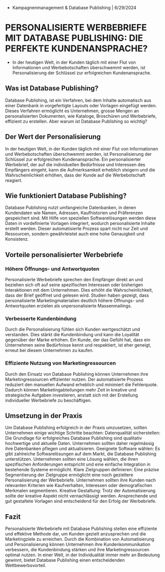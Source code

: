 * Kampagnenmanagement & Database Publishing | 6/29/2024

# PERSONALISIERTE WERBEBRIEFE MIT DATABASE PUBLISHING: DIE PERFEKTE KUNDENANSPRACHE?

* In der heutigen Welt, in der Kunden täglich mit einer Flut von Informationen und Werbebotschaften überschwemmt werden, ist Personalisierung der Schlüssel zur erfolgreichen Kundenansprache.
## Was ist Database Publishing?
Database Publishing, ist ein Verfahren, bei dem Inhalte automatisch aus einer Datenbank in vorgefertigte Layouts oder Vorlagen eingefügt werden. Dieses Verfahren ermöglicht es Unternehmen, grosse Mengen an personalisierten Dokumenten, wie Kataloge, Broschüren und Werbebriefe, effizient zu erstellen. Aber warum ist Database Publishing so wichtig?
## Der Wert der Personalisierung
In der heutigen Welt, in der Kunden täglich mit einer Flut von Informationen und Werbebotschaften überschwemmt werden, ist Personalisierung der Schlüssel zur erfolgreichen Kundenansprache. Ein personalisierter Werbebrief, der auf die individuellen Bedürfnisse und Interessen des Empfängers eingeht, kann die Aufmerksamkeit erheblich steigern und die Wahrscheinlichkeit erhöhen, dass der Kunde auf die Werbebotschaft reagiert.
## Wie funktioniert Database Publishing?
Database Publishing nutzt umfangreiche Datenbanken, in denen Kundendaten wie Namen, Adressen, Kaufhistorien und Präferenzen gespeichert sind. Mit Hilfe von speziellen Softwarelösungen werden diese Daten in vordefinierte Vorlagen integriert, wodurch personalisierte Inhalte erstellt werden. Dieser automatisierte Prozess spart nicht nur Zeit und Ressourcen, sondern gewährleistet auch eine hohe Genauigkeit und Konsistenz.
## Vorteile personalisierter Werbebriefe
### Höhere Öffnungs- und Antwortquoten

Personalisierte Werbebriefe sprechen den Empfänger direkt an und beziehen sich oft auf seine spezifischen Interessen oder bisherigen Interaktionen mit dem Unternehmen. Dies erhöht die Wahrscheinlichkeit, dass der Brief geöffnet und gelesen wird. Studien haben gezeigt, dass personalisierte Marketingmaterialien deutlich höhere Öffnungs- und Antwortquoten erzielen als unpersonalisierte Massenmailings.
### Verbesserte Kundenbindung

Durch die Personalisierung fühlen sich Kunden wertgeschätzt und verstanden. Dies stärkt die Kundenbindung und kann die Loyalität gegenüber der Marke erhöhen. Ein Kunde, der das Gefühl hat, dass ein Unternehmen seine Bedürfnisse kennt und respektiert, ist eher geneigt, erneut bei diesem Unternehmen zu kaufen.
### Effiziente Nutzung von Marketingressourcen

Durch den Einsatz von Database Publishing können Unternehmen ihre Marketingressourcen effizienter nutzen. Der automatisierte Prozess reduziert den manuellen Aufwand erheblich und minimiert die Fehlerquote. Dadurch können Marketingabteilungen mehr Zeit in kreative und strategische Aufgaben investieren, anstatt sich mit der Erstellung individueller Werbebriefe zu beschäftigen.
## Umsetzung in der Praxis
Um Database Publishing erfolgreich in der Praxis umzusetzen, sollten Unternehmen einige wichtige Schritte beachten:
Datenqualität sicherstellen: Die Grundlage für erfolgreiches Database Publishing sind qualitativ hochwertige und aktuelle Daten. Unternehmen sollten daher regelmässig ihre Datenbanken pflegen und aktualisieren.
Geeignete Software wählen: Es gibt zahlreiche Softwarelösungen auf dem Markt, die Database Publishing unterstützen. Unternehmen sollten eine Lösung wählen, die ihren spezifischen Anforderungen entspricht und eine einfache Integration in bestehende Systeme ermöglicht.
Klare Zielgruppen definieren: Eine präzise Segmentierung der Zielgruppe ermöglicht eine noch gezieltere Personalisierung der Werbebriefe. Unternehmen sollten ihre Kunden nach relevanten Kriterien wie Kaufverhalten, Interessen oder demografischen Merkmalen segmentieren.
Kreative Gestaltung: Trotz der Automatisierung sollte der kreative Aspekt nicht vernachlässigt werden. Ansprechende und gut gestaltete Vorlagen sind entscheidend für den Erfolg der Werbebriefe.
## Fazit
Personalisierte Werbebriefe mit Database Publishing stellen eine effiziente und effektive Methode dar, um Kunden gezielt anzusprechen und die Marketingziele zu erreichen. Durch die Kombination von Automatisierung und Personalisierung können Unternehmen ihre Kundenkommunikation verbessern, die Kundenbindung stärken und ihre Marketingressourcen optimal nutzen. In einer Welt, in der Individualität immer mehr an Bedeutung gewinnt, bietet Database Publishing einen entscheidenden Wettbewerbsvorteil.